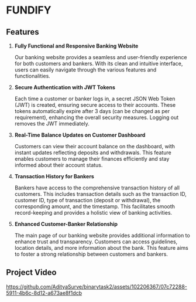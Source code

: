 # FUNDIFY

## Features

1. **Fully Functional and Responsive Banking Website**
   
   Our banking website provides a seamless and user-friendly experience for both customers and bankers. With its clean and intuitive interface, users can easily navigate through the various features and functionalities.

2. **Secure Authentication with JWT Tokens**
   
   Each time a customer or banker logs in, a secret JSON Web Token (JWT) is created, ensuring secure access to their accounts. These tokens automatically expire after 3 days (can be changed as per requirement), enhancing the overall security measures. Logging out removes the JWT immediately.

3. **Real-Time Balance Updates on Customer Dashboard**
   
   Customers can view their account balance on the dashboard, with instant updates reflecting deposits and withdrawals. This feature enables customers to manage their finances efficiently and stay informed about their account status.

4. **Transaction History for Bankers**
   
   Bankers have access to the comprehensive transaction history of all customers. This includes transaction details such as the transaction ID, customer ID, type of transaction (deposit or withdrawal), the corresponding amount, and the timestamp. This facilitates smooth record-keeping and provides a holistic view of banking activities.

5. **Enhanced Customer-Banker Relationship**
   
   The main page of our banking website provides additional information to enhance trust and transparency. Customers can access guidelines, location details, and more information about the bank. This feature aims to foster a strong relationship between customers and bankers.

## Project Video

https://github.com/AdityaSurve/binarytask2/assets/102206367/07c72288-5911-4b6c-8d12-a673ae8f1dcb

